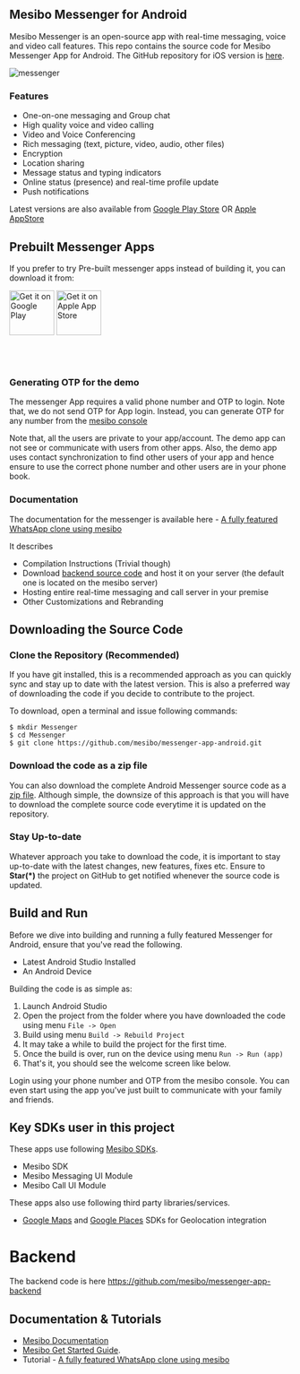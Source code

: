 ## Mesibo Messenger for Android
Mesibo Messenger is an open-source app with real-time messaging, voice and video call features. This repo contains the source code for Mesibo Messenger App for Android. The GitHub repository for iOS version is [here](https://github.com/mesibo/messenger-app-ios).

![messenger](https://mesibo.com/assets/images/phone-img6.png)


### Features
- One-on-one messaging and Group chat
- High quality voice and video calling
- Video and Voice Conferencing
- Rich messaging (text, picture, video, audio, other files)
- Encryption 
- Location sharing
- Message status and typing indicators
- Online status (presence) and real-time profile update
- Push notifications

Latest versions are also available from [Google Play Store](https://play.google.com/store/apps/details?id=com.mesibo.mesiboapplication) OR [Apple AppStore](https://itunes.apple.com/us/app/mesibo-realtime-messaging-voice-video/id1222921751)

## Prebuilt Messenger Apps
If you prefer to try Pre-built messenger apps instead of building it, you can download it from:

<a href="https://play.google.com/store/apps/details?id=com.mesibo.mesiboapplication"><img alt="Get it on Google Play" height="80" src="https://mesibo.com/images/android-app.png" /></a> 
<a href="https://itunes.apple.com/us/app/mesibo-realtime-messaging-voice-video/id1222921751"> <img alt="Get it on Apple App Store" height="80" src="https://mesibo.com/images/iphone-app.png" /></a>
<br/><br/>
<p>&nbsp;</p>

### Generating OTP for the demo
The messenger App requires a valid phone number and OTP to login. Note that, we do not send OTP for App login. Instead, you can generate OTP for any number from the [mesibo console](https://mesibo.com/console)

Note that, all the users are private to your app/account. The demo app can not see or communicate with users from other apps. Also, the demo app uses contact synchronization to find other users of your app and hence ensure to use the correct phone number and other users are in your phone book. 

### Documentation
The documentation for the messenger is available here - [A fully featured WhatsApp clone using mesibo](https://mesibo.com/documentation/tutorials/open-source-whatsapp-clone/)

It describes 
- Compilation Instructions (Trivial though)
- Download [backend source code](https://github.com/mesibo/messenger-app-backend) and host it on your server (the default one is located on the mesibo server)
- Hosting entire real-time messaging and call server in your premise
- Other Customizations and Rebranding

## Downloading the Source Code

### Clone the Repository (Recommended)
If you have git installed, this is a recommended approach as you can quickly sync and stay up to date with the latest version. This is also a preferred way of downloading the code if you decide to contribute to the project. 

To download, open a terminal and issue following commands:

    $ mkdir Messenger
    $ cd Messenger
    $ git clone https://github.com/mesibo/messenger-app-android.git

### Download the code as a zip file
You can also download the complete Android Messenger source code as a [zip file](https://github.com/mesibo/messenger-app-android/archive/master.zip). Although simple, the downsize of this approach is that you will have to download the complete source code everytime it is updated on the repository. 

### Stay Up-to-date
Whatever approach you take to download the code, it is important to stay up-to-date with the latest changes, new features, fixes etc. Ensure to **Star(*)** the project on GitHub to get notified whenever the source code is updated. 

## Build and Run

Before we dive into building and running a fully featured Messenger for Android, ensure that you've read the following.

 - Latest Android Studio Installed
 - An Android Device

Building the code is as simple as:

 1. Launch Android Studio
 2. Open the project from the folder where you have downloaded the code using menu `File -> Open`
 3. Build using menu `Build -> Rebuild Project`
 4. It may take a while to build the project for the first time. 
 5. Once the build is over, run on the device using menu `Run -> Run (app)`
 6. That's it, you should see the welcome screen like below.

Login using your phone number and OTP from the mesibo console. You can even start using the app you've just built to communicate with your family and friends.

## Key SDKs user in this project

These apps use following [Mesibo SDKs](https://mesibo.com).

- Mesibo SDK
- Mesibo Messaging UI Module
- Mesibo Call UI Module

These apps also use following third party libraries/services.

- [Google Maps](https://developers.google.com/maps/documentation/) and [Google Places](https://cloud.google.com/maps-platform/places/) SDKs for Geolocation integration 

# Backend
The backend code is here https://github.com/mesibo/messenger-app-backend

## Documentation & Tutorials

- [Mesibo Documentation](https://mesibo.com/documentation/) 
- [Mesibo Get Started Guide](https://mesibo.com/documentation/get-started/).
- Tutorial - [A fully featured WhatsApp clone using mesibo](https://mesibo.com/documentation/tutorials/open-source-whatsapp-clone/)

